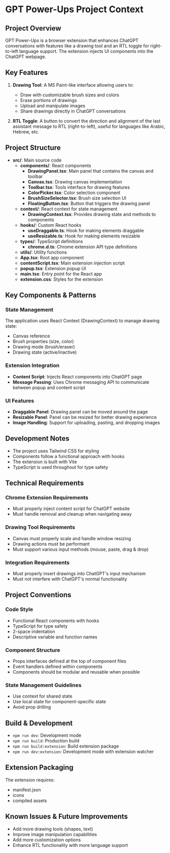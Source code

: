 # GPT Power-Ups Project Context

## Project Overview

GPT Power-Ups is a browser extension that enhances ChatGPT conversations with features like a drawing tool and an RTL toggle for right-to-left language support. The extension injects UI components into the ChatGPT webpage.

## Key Features

1. **Drawing Tool**: A MS Paint-like interface allowing users to:
   - Draw with customizable brush sizes and colors
   - Erase portions of drawings
   - Upload and manipulate images
   - Share drawings directly in ChatGPT conversations

2. **RTL Toggle**: A button to convert the direction and alignment of the last assistant message to RTL (right-to-left), useful for languages like Arabic, Hebrew, etc.

## Project Structure

- **src/**: Main source code
  - **components/**: React components
    - **DrawingPanel.tsx**: Main panel that contains the canvas and toolbar
    - **Canvas.tsx**: Drawing canvas implementation
    - **Toolbar.tsx**: Tools interface for drawing features
    - **ColorPicker.tsx**: Color selection component
    - **BrushSizeSelector.tsx**: Brush size selection UI
    - **FloatingButton.tsx**: Button that triggers the drawing panel
  - **context/**: React context for state management
    - **DrawingContext.tsx**: Provides drawing state and methods to components
  - **hooks/**: Custom React hooks
    - **useDraggable.ts**: Hook for making elements draggable
    - **useResizable.ts**: Hook for making elements resizable
  - **types/**: TypeScript definitions
    - **chrome.d.ts**: Chrome extension API type definitions
  - **utils/**: Utility functions
  - **App.tsx**: Root app component
  - **contentScript.tsx**: Main extension injection script
  - **popup.tsx**: Extension popup UI
  - **main.tsx**: Entry point for the React app
  - **extension.css**: Styles for the extension

## Key Components & Patterns

### State Management
The application uses React Context (DrawingContext) to manage drawing state:
- Canvas reference
- Brush properties (size, color)
- Drawing mode (brush/eraser)
- Drawing state (active/inactive)

### Extension Integration
- **Content Script**: Injects React components into ChatGPT page
- **Message Passing**: Uses Chrome messaging API to communicate between popup and content script

### UI Features
- **Draggable Panel**: Drawing panel can be moved around the page
- **Resizable Panel**: Panel can be resized for better drawing experience
- **Image Handling**: Support for uploading, pasting, and dropping images

## Development Notes

- The project uses Tailwind CSS for styling
- Components follow a functional approach with hooks
- The extension is built with Vite
- TypeScript is used throughout for type safety

## Technical Requirements

### Chrome Extension Requirements
- Must properly inject content script for ChatGPT website
- Must handle removal and cleanup when navigating away

### Drawing Tool Requirements
- Canvas must properly scale and handle window resizing
- Drawing actions must be performant
- Must support various input methods (mouse, paste, drag & drop)

### Integration Requirements
- Must properly insert drawings into ChatGPT's input mechanism
- Must not interfere with ChatGPT's normal functionality

## Project Conventions

### Code Style
- Functional React components with hooks
- TypeScript for type safety
- 2-space indentation
- Descriptive variable and function names

### Component Structure
- Props interfaces defined at the top of component files
- Event handlers defined within components
- Components should be modular and reusable when possible

### State Management Guidelines
- Use context for shared state
- Use local state for component-specific state
- Avoid prop drilling

## Build & Development

- `npm run dev`: Development mode
- `npm run build`: Production build
- `npm run build:extension`: Build extension package
- `npm run dev:extension`: Development mode with extension watcher

## Extension Packaging

The extension requires:
- manifest.json
- icons
- compiled assets

## Known Issues & Future Improvements

- Add more drawing tools (shapes, text)
- Improve image manipulation capabilities
- Add more customization options
- Enhance RTL functionality with more language support 